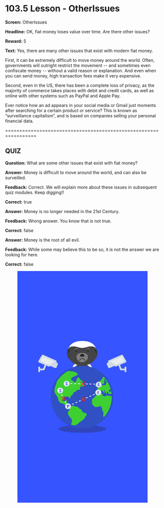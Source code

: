 # 103.5 Lesson - OtherIssues

**Screen:** OtherIssues

**Headline:** OK, fiat money loses value over time. Are there other issues?

**Reward:** 5

**Text:** Yes, there are many other issues that exist with modern fiat money.


First, it can be extremely difficult to move money around the world. Often, governments will outright restrict the movement -- and sometimes even confiscate money -- without a valid reason or explanation. And even when you can send money, high transaction fees make it very expensive.


Second, even in the US, there has been a complete loss of privacy, as the majority of commerce takes places with debit and credit cards, as well as online with other systems such as PayPal and Apple Pay.


Ever notice how an ad appears in your social media or Gmail just moments after searching for a certain product or service? This is known as “surveillance capitalism”, and is based on companies selling your personal financial data.


=================================================================

## QUIZ

**Question:** What are some other issues that exist with fiat money?


**Answer:** Money is difficult to move around the world, and can also be surveilled.

**Feedback:** Correct. We will explain more about these issues in subsequent quiz modules. Keep digging!!

**Correct:** true

**Answer:** Money is no longer needed in the 21st Century.

**Feedback:** Wrong answer. You know that is not true.

**Correct:** false

**Answer:** Money is the root of all evil.

**Feedback:** While some may believe this to be so, it is not the answer we are looking for here.

**Correct:** false


<figure><img src="../.gitbook/assets/image (4).png" alt=""><figcaption></figcaption></figure>

